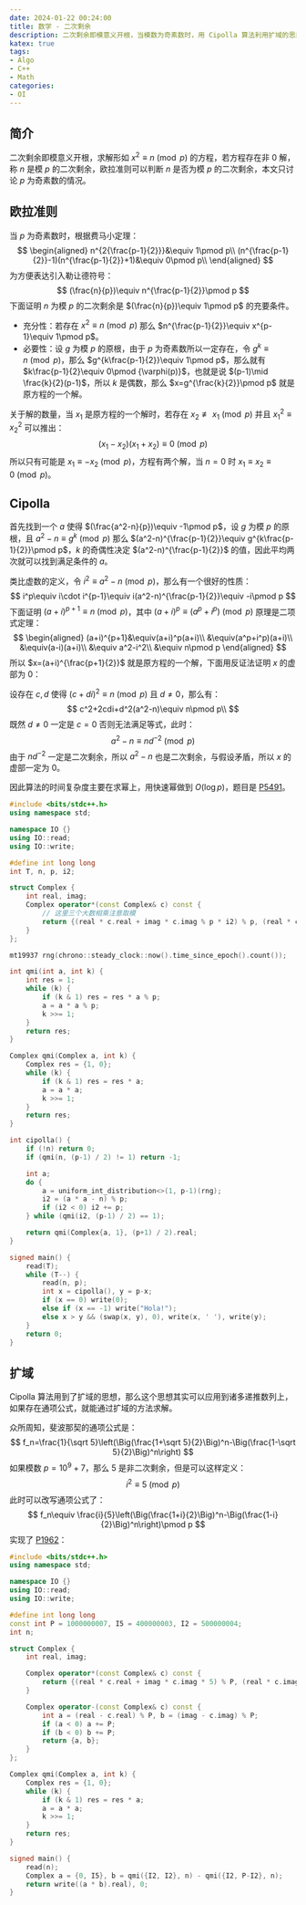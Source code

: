 ```yaml
---
date: 2024-01-22 00:24:00
title: 数学 - 二次剩余
description: 二次剩余即模意义开根，当模数为奇素数时，用 Cipolla 算法利用扩域的思想进行求解。
katex: true
tags:
- Algo
- C++
- Math
categories:
- OI
---
```


## 简介

二次剩余即模意义开根，求解形如 $x^2\equiv n\pmod p$ 的方程，若方程存在非 $0$ 解，称 $n$ 是模 $p$ 的二次剩余，欧拉准则可以判断 $n$ 是否为模 $p$ 的二次剩余，本文只讨论 $p$ 为奇素数的情况。

## 欧拉准则

当 $p$ 为奇素数时，根据费马小定理：
$$
\begin{aligned}
n^{2{\frac{p-1}{2}}}&\equiv 1\pmod p\\
(n^{\frac{p-1}{2}}-1)(n^{\frac{p-1}{2}}+1)&\equiv 0\pmod p\\
\end{aligned}
$$
为方便表达引入勒让德符号：
$$
(\frac{n}{p})\equiv n^{\frac{p-1}{2}}\pmod p
$$
下面证明 $n$ 为模 $p$ 的二次剩余是 $(\frac{n}{p})\equiv 1\pmod p$ 的充要条件。

+ 充分性：若存在 $x^2\equiv n\pmod p$ 那么 $n^{\frac{p-1}{2}}\equiv x^{p-1}\equiv 1\pmod p$。
+ 必要性：设 $g$ 为模 $p$ 的原根，由于 $p$ 为奇素数所以一定存在，令 $g^k\equiv n\pmod p$，那么 $g^{k\frac{p-1}{2}}\equiv 1\pmod p$，那么就有 $k\frac{p-1}{2}\equiv 0\pmod {\varphi(p)}$，也就是说 $(p-1)\mid \frac{k}{2}(p-1)$，所以 $k$ 是偶数，那么 $x=g^{\frac{k}{2}}\pmod p$ 就是原方程的一个解。

关于解的数量，当 $x_1$ 是原方程的一个解时，若存在 $x_2\not\equiv x_1\pmod p$ 并且 $x_1^2\equiv x_2^2$ 可以推出：
$$
(x_1-x_2)(x_1+x_2)\equiv 0\pmod p
$$
所以只有可能是 $x_1\equiv -x_2\pmod p$，方程有两个解，当 $n=0$ 时 $x_1\equiv x_2\equiv0\pmod p$。

## Cipolla

首先找到一个 $a$ 使得 $(\frac{a^2-n}{p})\equiv -1\pmod p$，设 $g$ 为模 $p$ 的原根，且 $a^2-n\equiv g^k\pmod p$ 那么 $(a^2-n)^{\frac{p-1}{2}}\equiv g^{k\frac{p-1}{2}}\pmod p$，$k$ 的奇偶性决定 $(a^2-n)^{\frac{p-1}{2}}$ 的值，因此平均两次就可以找到满足条件的 $a$。

类比虚数的定义，令 $i^2\equiv a^2-n\pmod p$，那么有一个很好的性质：
$$
i^p\equiv i\cdot i^{p-1}\equiv i(a^2-n)^{\frac{p-1}{2}}\equiv -i\pmod p
$$
下面证明 $(a+i)^{p+1}\equiv n\pmod p$，其中 $(a+i)^p\equiv (a^p+i^p)\pmod p$ 原理是二项式定理：
$$
\begin{aligned}
(a+i)^{p+1}&\equiv(a+i)^p(a+i)\\
&\equiv(a^p+i^p)(a+i)\\
&\equiv(a-i)(a+i)\\
&\equiv a^2-i^2\\
&\equiv n\pmod p
\end{aligned}
$$
所以 $x=(a+i)^{\frac{p+1}{2}}$ 就是原方程的一个解，下面用反证法证明 $x$ 的虚部为 $0$：

设存在 $c,d$ 使得 $(c+di)^2\equiv n\pmod p$ 且 $d\ne 0$，那么有：
$$
c^2+2cdi+d^2(a^2-n)\equiv n\pmod p\\
$$
既然 $d\ne 0$ 一定是 $c=0$ 否则无法满足等式，此时：
$$
a^2-n\equiv nd^{-2}\pmod p
$$
由于 $nd^{-2}$ 一定是二次剩余，所以 $a^2-n$ 也是二次剩余，与假设矛盾，所以 $x$ 的虚部一定为 $0$。

因此算法的时间复杂度主要在求幂上，用快速幂做到 $O(\log p)$，题目是 [P5491](https://www.luogu.com.cn/problem/P5491)。

```cpp
#include <bits/stdc++.h>
using namespace std;

namespace IO {}
using IO::read;
using IO::write;

#define int long long
int T, n, p, i2;

struct Complex {
    int real, imag;
    Complex operator*(const Complex& c) const {
        // 这里三个大数相乘注意取模
        return {(real * c.real + imag * c.imag % p * i2) % p, (real * c.imag + imag * c.real) % p};
    }
};

mt19937 rng(chrono::steady_clock::now().time_since_epoch().count());

int qmi(int a, int k) {
    int res = 1;
    while (k) {
        if (k & 1) res = res * a % p;
        a = a * a % p;
        k >>= 1;
    }
    return res;
}

Complex qmi(Complex a, int k) {
    Complex res = {1, 0};
    while (k) {
        if (k & 1) res = res * a;
        a = a * a;
        k >>= 1;
    }
    return res;
}

int cipolla() {
    if (!n) return 0;
    if (qmi(n, (p-1) / 2) != 1) return -1;

    int a;
    do {
        a = uniform_int_distribution<>(1, p-1)(rng);
        i2 = (a * a - n) % p;
        if (i2 < 0) i2 += p;
    } while (qmi(i2, (p-1) / 2) == 1);

    return qmi(Complex{a, 1}, (p+1) / 2).real;
}

signed main() {
    read(T);
    while (T--) {
        read(n, p);
        int x = cipolla(), y = p-x;
        if (x == 0) write(0);
        else if (x == -1) write("Hola!");
        else x > y && (swap(x, y), 0), write(x, ' '), write(y);
    }
    return 0;
}
```

## 扩域

Cipolla 算法用到了扩域的思想，那么这个思想其实可以应用到诸多递推数列上，如果存在通项公式，就能通过扩域的方法求解。

众所周知，斐波那契的通项公式是：
$$
f_n=\frac{1}{\sqrt 5}\left(\Big(\frac{1+\sqrt 5}{2}\Big)^n-\Big(\frac{1-\sqrt 5}{2}\Big)^n\right)
$$
如果模数 $p=10^9+7$，那么 $5$ 是非二次剩余，但是可以这样定义：
$$
i^2\equiv 5\pmod p
$$
此时可以改写通项公式了：
$$
f_n\equiv \frac{i}{5}\left(\Big(\frac{1+i}{2}\Big)^n-\Big(\frac{1-i}{2}\Big)^n\right)\pmod p
$$
实现了 [P1962](https://www.luogu.com.cn/problem/P1962)：

```cpp
#include <bits/stdc++.h>
using namespace std;

namespace IO {}
using IO::read;
using IO::write;

#define int long long
const int P = 1000000007, I5 = 400000003, I2 = 500000004;
int n;

struct Complex {
    int real, imag;

    Complex operator*(const Complex& c) const {
        return {(real * c.real + imag * c.imag * 5) % P, (real * c.imag + imag * c.real) % P};
    }

    Complex operator-(const Complex& c) const {
        int a = (real - c.real) % P, b = (imag - c.imag) % P;
        if (a < 0) a += P;
        if (b < 0) b += P;
        return {a, b};
    }
};

Complex qmi(Complex a, int k) {
    Complex res = {1, 0};
    while (k) {
        if (k & 1) res = res * a;
        a = a * a;
        k >>= 1;
    }
    return res;
}

signed main() {
    read(n);
    Complex a = {0, I5}, b = qmi({I2, I2}, n) - qmi({I2, P-I2}, n);
    return write((a * b).real), 0;
}
```

